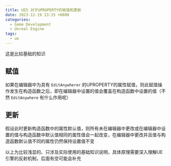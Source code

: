 ```yaml
---
title: UE5 对于UPROPERTY的赋值和更新
date: 2023-12-19 13:33 +0800
categories:
  - Game Development
  - Unreal Engine
tags:
  - ue
---
```

这是比较基础的知识
## 赋值

如果在编辑器中为具有 `EditAnywherer` 的UPROPERTY的属性赋值，则此赋值操作发生在构造函数之后，即在编辑器中设置的值会覆盖在构造函数中设置的值（不然 `EditAnywhere` 有什么作用呢）

## 更新

假设此时更新构造函数中的属性默认值，则所有未在编辑器中更改或在编辑器中设置的值与构造函数中默认值相同的属性值会一起改变，在编辑器中更改并且值与构造函数默认值不同的属性仍然保持设置值不变

以上为比较浅显的、只涉及实际使用的基础知识说明，具体原理需要深入理解UE引擎的反射机制，后面有空可能会补充